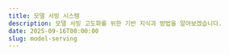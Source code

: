 ```yaml
---
title: 모델 서빙 시스템
description: 모델 서빙 고도화를 위한 기반 지식과 방법을 알아보겠습니다.
date: 2025-09-16T00:00:00
slug: model-serving
---
```

